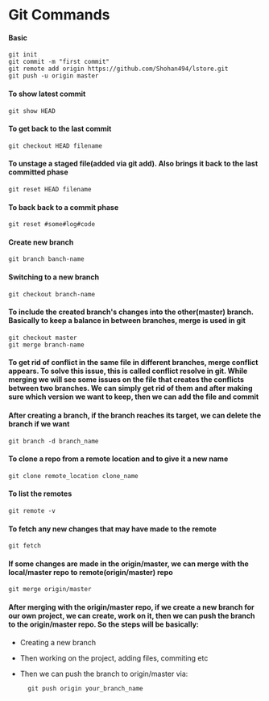 # Git Commands

#### Basic

	git init
	git commit -m "first commit"
	git remote add origin https://github.com/Shohan494/lstore.git
	git push -u origin master

#### To show latest commit
	git show HEAD

#### To get back to the last commit
	git checkout HEAD filename

#### To unstage a staged file(added via git add). Also brings it back to the last committed phase
	git reset HEAD filename

#### To back back to a commit phase
	git reset #some#log#code

#### Create new branch
	git branch banch-name

#### Switching to a new branch
	git checkout branch-name

#### To include the created branch's changes into the other(master) branch. Basically to keep a balance in between branches, merge is used in git
	git checkout master
	git merge branch-name

#### To get rid of conflict in the same file in different branches, merge conflict appears. To solve this issue, this is called conflict resolve in git. While merging we will see some issues on the file that creates the conflicts between two branches. We can simply get rid of them and after making sure which version we want to keep, then we can add the file and commit

#### After creating a branch, if the branch reaches its target, we can delete the branch if we want
	git branch -d branch_name

#### To clone a repo from a remote location and to give it a new name
	git clone remote_location clone_name

#### To list the remotes
	git remote -v

#### To fetch any new changes that may have made to the remote
	git fetch

#### If some changes are made in the origin/master, we can merge with the local/master repo to remote(origin/master) repo
	git merge origin/master

#### After merging with the origin/master repo, if we create a new branch for our own project, we can create, work on it, then we can push the branch to the origin/master repo. So the steps will be basically:
- Creating a new branch
- Then working on the project, adding files, commiting etc
- Then we can push the branch to origin/master via:
	
		git push origin your_branch_name

####